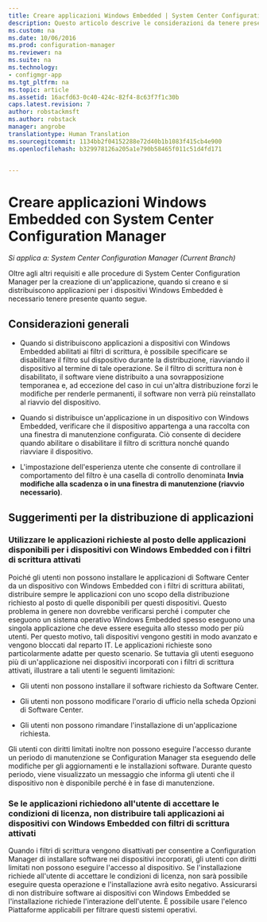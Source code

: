 ```yaml
---
title: Creare applicazioni Windows Embedded | System Center Configuration Manager
description: Questo articolo descrive le considerazioni da tenere presenti quando si creano e distribuiscono applicazioni per i dispositivi Windows Embedded.
ms.custom: na
ms.date: 10/06/2016
ms.prod: configuration-manager
ms.reviewer: na
ms.suite: na
ms.technology:
- configmgr-app
ms.tgt_pltfrm: na
ms.topic: article
ms.assetid: 16acfd63-0c40-424c-82f4-8c63f7f1c30b
caps.latest.revision: 7
author: robstackmsft
ms.author: robstack
manager: angrobe
translationtype: Human Translation
ms.sourcegitcommit: 1134bb2f04152288e72d40b1b1083f415cb4e900
ms.openlocfilehash: b329978126a205a1e790b58465f011c51d4fd171


---
```

# <a name="create-windows-embedded-applications-with-system-center-configuration-manager"></a>Creare applicazioni Windows Embedded con System Center Configuration Manager

*Si applica a: System Center Configuration Manager (Current Branch)*

Oltre agli altri requisiti e alle procedure di System Center Configuration Manager per la creazione di un'applicazione, quando si creano e si distribuiscono applicazioni per i dispositivi Windows Embedded è necessario tenere presente quanto segue.  

## <a name="general-considerations"></a>Considerazioni generali  

-   Quando si distribuiscono applicazioni a dispositivi con Windows Embedded abilitati ai filtri di scrittura, è possibile specificare se disabilitare il filtro sul dispositivo durante la distribuzione, riavviando il dispositivo al termine di tale operazione. Se il filtro di scrittura non è disabilitato, il software viene distribuito a una sovrapposizione temporanea e, ad eccezione del caso in cui un'altra distribuzione forzi le modifiche per renderle permanenti, il software non verrà più reinstallato al riavvio del dispositivo.  

-   Quando si distribuisce un'applicazione in un dispositivo con Windows Embedded, verificare che il dispositivo appartenga a una raccolta con una finestra di manutenzione configurata. Ciò consente di decidere quando abilitare o disabilitare il filtro di scrittura nonché quando riavviare il dispositivo.  

-   L'impostazione dell'esperienza utente che consente di controllare il comportamento del filtro è una casella di controllo denominata **Invia modifiche alla scadenza o in una finestra di manutenzione (riavvio necessario)**.  

## <a name="tips-for-deploying-applications"></a>Suggerimenti per la distribuzione di applicazioni  

### <a name="use-required-applications-rather-than-available-applications-for-windows-embedded-devices-that-have-write-filters-enabled"></a>Utilizzare le applicazioni richieste al posto delle applicazioni disponibili per i dispositivi con Windows Embedded con i filtri di scrittura attivati  
 Poiché gli utenti non possono installare le applicazioni di Software Center da un dispositivo con Windows Embedded con i filtri di scrittura abilitati, distribuire sempre le applicazioni con uno scopo della distribuzione richiesto al posto di quelle disponibili per questi dispositivi. Questo problema in genere non dovrebbe verificarsi perché i computer che eseguono un sistema operativo Windows Embedded spesso eseguono una singola applicazione che deve essere eseguita allo stesso modo per più utenti. Per questo motivo, tali dispositivi vengono gestiti in modo avanzato e vengono bloccati dal reparto IT. Le applicazioni richieste sono particolarmente adatte per questo scenario. Se tuttavia gli utenti eseguono più di un'applicazione nei dispositivi incorporati con i filtri di scrittura attivati, illustrare a tali utenti le seguenti limitazioni:  

-   Gli utenti non possono installare il software richiesto da Software Center.  

-   Gli utenti non possono modificare l'orario di ufficio nella scheda Opzioni di Software Center.  

-   Gli utenti non possono rimandare l'installazione di un'applicazione richiesta.  

 Gli utenti con diritti limitati inoltre non possono eseguire l'accesso durante un periodo di manutenzione se Configuration Manager sta eseguendo delle modifiche per gli aggiornamenti e le installazioni software. Durante questo periodo, viene visualizzato un messaggio che informa gli utenti che il dispositivo non è disponibile perché è in fase di manutenzione.  

### <a name="do-not-deploy-applications-to-windows-embedded-devices-that-have-write-filters-enabled-if-the-applications-require-the-user-to-accept-the-license-terms"></a>Se le applicazioni richiedono all'utente di accettare le condizioni di licenza, non distribuire tali applicazioni ai dispositivi con Windows Embedded con filtri di scrittura attivati  
 Quando i filtri di scrittura vengono disattivati per consentire a Configuration Manager di installare software nei dispositivi incorporati, gli utenti con diritti limitati non possono eseguire l'accesso al dispositivo. Se l'installazione richiede all'utente di accettare le condizioni di licenza, non sarà possibile eseguire questa operazione e l'installazione avrà esito negativo. Assicurarsi di non distribuire software ai dispositivi con Windows Embedded se l'installazione richiede l'interazione dell'utente. È possibile usare l'elenco Piattaforme applicabili per filtrare questi sistemi operativi.  



<!--HONumber=Nov16_HO1-->


